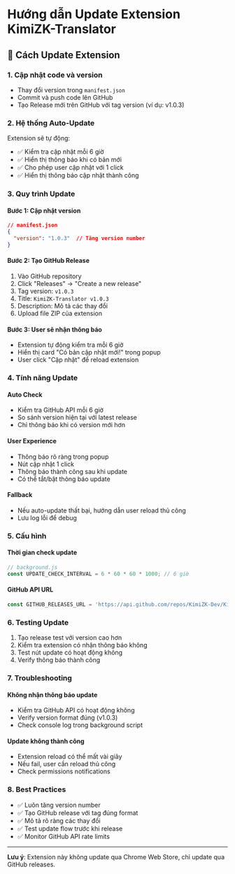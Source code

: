 # Hướng dẫn Update Extension KimiZK-Translator

## 🔄 Cách Update Extension

### 1. **Cập nhật code và version**
- Thay đổi version trong `manifest.json`
- Commit và push code lên GitHub
- Tạo Release mới trên GitHub với tag version (ví dụ: v1.0.3)

### 2. **Hệ thống Auto-Update**

Extension sẽ tự động:
- ✅ Kiểm tra cập nhật mỗi 6 giờ
- ✅ Hiển thị thông báo khi có bản mới
- ✅ Cho phép user cập nhật với 1 click
- ✅ Hiển thị thông báo cập nhật thành công

### 3. **Quy trình Update**

#### **Bước 1: Cập nhật version**
```json
// manifest.json
{
  "version": "1.0.3"  // Tăng version number
}
```

#### **Bước 2: Tạo GitHub Release**
1. Vào GitHub repository
2. Click "Releases" → "Create a new release"
3. Tag version: `v1.0.3`
4. Title: `KimiZK-Translator v1.0.3`
5. Description: Mô tả các thay đổi
6. Upload file ZIP của extension

#### **Bước 3: User sẽ nhận thông báo**
- Extension tự động kiểm tra mỗi 6 giờ
- Hiển thị card "Có bản cập nhật mới!" trong popup
- User click "Cập nhật" để reload extension

### 4. **Tính năng Update**

#### **Auto Check**
- Kiểm tra GitHub API mỗi 6 giờ
- So sánh version hiện tại với latest release
- Chỉ thông báo khi có version mới hơn

#### **User Experience**
- Thông báo rõ ràng trong popup
- Nút cập nhật 1 click
- Thông báo thành công sau khi update
- Có thể tắt/bật thông báo update

#### **Fallback**
- Nếu auto-update thất bại, hướng dẫn user reload thủ công
- Lưu log lỗi để debug

### 5. **Cấu hình**

#### **Thời gian check update**
```javascript
// background.js
const UPDATE_CHECK_INTERVAL = 6 * 60 * 60 * 1000; // 6 giờ
```

#### **GitHub API URL**
```javascript
const GITHUB_RELEASES_URL = 'https://api.github.com/repos/KimiZK-Dev/KimiZK-Translator/releases/latest';
```

### 6. **Testing Update**

1. Tạo release test với version cao hơn
2. Kiểm tra extension có nhận thông báo không
3. Test nút update có hoạt động không
4. Verify thông báo thành công

### 7. **Troubleshooting**

#### **Không nhận thông báo update**
- Kiểm tra GitHub API có hoạt động không
- Verify version format đúng (v1.0.3)
- Check console log trong background script

#### **Update không thành công**
- Extension reload có thể mất vài giây
- Nếu fail, user cần reload thủ công
- Check permissions notifications

### 8. **Best Practices**

- ✅ Luôn tăng version number
- ✅ Tạo GitHub release với tag đúng format
- ✅ Mô tả rõ ràng các thay đổi
- ✅ Test update flow trước khi release
- ✅ Monitor GitHub API rate limits

---

**Lưu ý**: Extension này không update qua Chrome Web Store, chỉ update qua GitHub releases. 